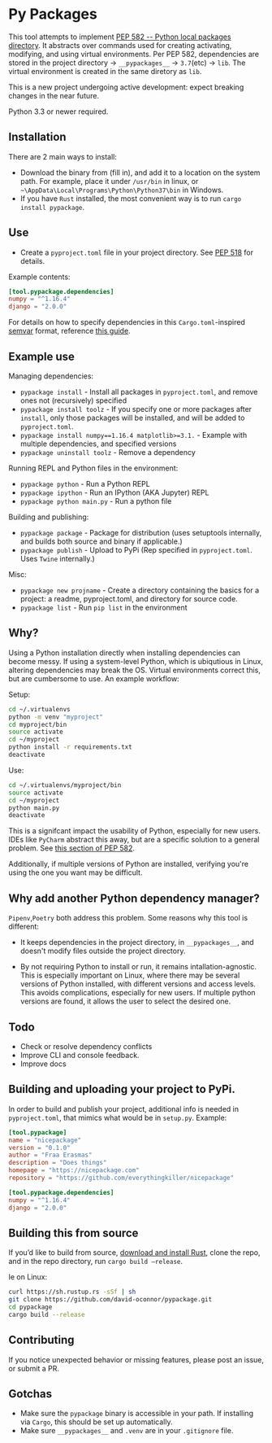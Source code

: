 # Py Packages

This tool attempts to implement 
[PEP 582 -- Python local packages directory](https://www.python.org/dev/peps/pep-0582/). 
It abstracts over commands used for creating
activating, modifying, and using virtual environments. Per PEP 582, dependencies
are stored in the project directory → `__pypackages__` → `3.7`(etc) → `lib`.
The virtual environment is created in the same diretory as `lib`.

This is a new project undergoing active development: expect breaking changes
in the near future. 

Python 3.3 or newer required.

## Installation
There are 2 main ways to install:
- Download the binary from (fill in), and add it to a location on the system path.
For example, place it under `/usr/bin` in linux, or `~\AppData\Local\Programs\Python\Python37\bin` in Windows.
- If you have `Rust` installed, the most convenient way is to 
run `cargo install pypackage`.


## Use
- Create a `pyproject.toml` file in your project directory. See
[PEP 518](https://www.python.org/dev/peps/pep-0518/) for details.

Example contents:
```toml
[tool.pypackage.dependencies]
numpy = "^1.16.4"
django = "2.0.0"
```

For details on how to specify dependencies in this `Cargo.toml`-inspired 
[semvar](https://semver.org) format,
 reference
[this guide](https://doc.rust-lang.org/cargo/reference/specifying-dependencies.html).


## Example use

Managing dependencies:
- `pypackage install` - Install all packages in `pyproject.toml`, and remove ones not (recursively) specified
- `pypackage install toolz` - If you specify one or more packages after `install`, only those packages will be installed, 
and will be added to `pyproject.toml`.
- `pypackage install numpy==1.16.4 matplotlib>=3.1.` - Example with multiple dependencies, and specified versions
- `pypackage uninstall toolz` - Remove a dependency

Running REPL and Python files in the environment:
- `pypackage python` - Run a Python REPL
- `pypackage ipython` - Run an IPython (AKA Jupyter) REPL
- `pypackage python main.py` - Run a python file

Building and publishing:
- `pypackage package` - Package for distribution (uses setuptools internally, and 
builds both source and binary if applicable.)
- `pypackage publish` - Upload to PyPi (Rep specified in `pyproject.toml`. Uses `Twine` internally.)

Misc:
- `pypackage new projname` - Create a directory containing the basics for
a project: a readme, pyproject.toml, and directory for source code.
- `pypackage list` - Run `pip list` in the environment

## Why?

Using a Python installation directly when installing dependencies can become messy.
If using a system-level Python, which is ubiqutious in Linux, altering dependencies
may break the OS. Virtual environments correct this, but are cumbersome to use. 
An example workflow:

Setup:
```bash
cd ~/.virtualenvs
python -m venv "myproject"
cd myproject/bin
source activate
cd ~/myproject
python install -r requirements.txt
deactivate
```
Use:
```bash
cd ~/.virtualenvs/myproject/bin
source activate
cd ~/myproject
python main.py
deactivate
```
This is a signifcant impact the usability of Python, especially for new users. 
IDEs like `PyCharm` abstract this away, but are a specific solution
to a general problem. See [this section of PEP 582](https://www.python.org/dev/peps/pep-0582/#id3).

Additionally, if multiple versions of Python are installed, verifying you're using
the one you want may be difficult.


## Why add another Python dependency manager?
`Pipenv`,`Poetry` both address this problem. Some reasons why this tool is different:

- It keeps dependencies in the project directory, in `__pypackages__`, and
doesn't modify files outside
the project directory.

- By not requiring Python to install or run, it remains intallation-agnostic.
This is especially important on Linux, where there may be several versions
of Python installed, with different versions and access levels. This avoids
complications, especially for new users. If multiple python versions are found,
it allows the user to select the desired one.



## Todo
- Check or resolve dependency conflicts
- Improve CLI and console feedback.
- Improve docs


## Building and uploading your project to PyPi.
In order to build and publish your project, additional info is needed in
`pyproject.toml`, that mimics what would be in `setup.py`. Example:
```toml
[tool.pypackage]
name = "nicepackage"
version = "0.1.0"
author = "Fraa Erasmas"
description = "Does things"
homepage = "https://nicepackage.com"
repository = "https://github.com/everythingkiller/nicepackage"

[tool.pypackage.dependencies]
numpy = "^1.16.4"
django = "2.0.0"
```

## Building this from source                      
If you’d like to build from source, [download and install Rust]( https://www.rust-lang.org/tools/install),
clone the repo, and in the repo directory, run `cargo build –release`.

Ie on Linux:

```bash
curl https://sh.rustup.rs -sSf | sh
git clone https://github.com/david-oconnor/pypackage.git
cd pypackage
cargo build --release

```

## Contributing
If you notice unexpected behavior or missing features, please post an issue,
or submit a PR.


## Gotchas
- Make sure the `pypackage` binary is accessible in your path. If installing
via `Cargo`, this should be set up automatically.
- Make sure `__pypackages__` and `.venv` are in your `.gitignore` file.